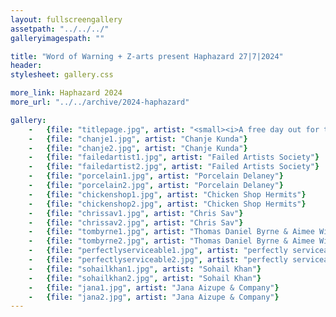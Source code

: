```yaml
---
layout: fullscreengallery
assetpath: "../../../"
galleryimagespath: ""

title: "Word of Warning + Z-arts present Haphazard 27|7|2024"
header:
stylesheet: gallery.css

more_link: Haphazard 2024
more_url: "../../archive/2024-haphazard"

gallery:
    -   {file: "titlepage.jpg", artist: "<small><i>A free day out for the curious of all ages at Z-arts, Sat 27 Jul 2024</i> · Puppetfingers at Haphazard 2023</small>"}
    -   {file: "chanje1.jpg", artist: "Chanje Kunda"} 
    -   {file: "chanje2.jpg", artist: "Chanje Kunda"}
    -   {file: "failedartist1.jpg", artist: "Failed Artists Society"}
    -   {file: "failedartist2.jpg", artist: "Failed Artists Society"}
    -   {file: "porcelain1.jpg", artist: "Porcelain Delaney"}
    -   {file: "porcelain2.jpg", artist: "Porcelain Delaney"}
    -   {file: "chickenshop1.jpg", artist: "Chicken Shop Hermits"}
    -   {file: "chickenshop2.jpg", artist: "Chicken Shop Hermits"}
    -   {file: "chrissav1.jpg", artist: "Chris Sav"}
    -   {file: "chrissav2.jpg", artist: "Chris Sav"}
    -   {file: "tombyrne1.jpg", artist: "Thomas Daniel Byrne & Aimee Williamson"}
    -   {file: "tombyrne2.jpg", artist: "Thomas Daniel Byrne & Aimee Williamson"}
    -   {file: "perfectlyserviceable1.jpg", artist: "perfectly serviceable"}
    -   {file: "perfectlyserviceable2.jpg", artist: "perfectly serviceable"}
    -   {file: "sohailkhan1.jpg", artist: "Sohail Khan"}
    -   {file: "sohailkhan2.jpg", artist: "Sohail Khan"}
    -   {file: "jana1.jpg", artist: "Jana Aizupe & Company"}
    -   {file: "jana2.jpg", artist: "Jana Aizupe & Company"}
---
```

